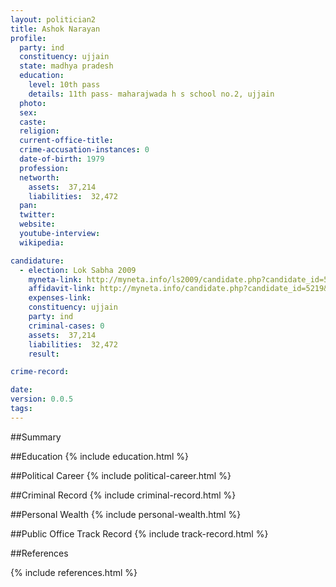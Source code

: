 ```yaml
---
layout: politician2
title: Ashok Narayan
profile: 
  party: ind
  constituency: ujjain
  state: madhya pradesh
  education: 
    level: 10th pass
    details: 11th pass- maharajwada h s school no.2, ujjain
  photo: 
  sex: 
  caste: 
  religion: 
  current-office-title: 
  crime-accusation-instances: 0
  date-of-birth: 1979
  profession: 
  networth: 
    assets:  37,214
    liabilities:  32,472
  pan: 
  twitter: 
  website: 
  youtube-interview: 
  wikipedia: 

candidature: 
  - election: Lok Sabha 2009
    myneta-link: http://myneta.info/ls2009/candidate.php?candidate_id=5219
    affidavit-link: http://myneta.info/candidate.php?candidate_id=5219&scan=original
    expenses-link: 
    constituency: ujjain 
    party: ind
    criminal-cases: 0
    assets:  37,214
    liabilities:  32,472
    result:  

crime-record: 

date: 
version: 0.0.5
tags: 
---
```

##Summary


##Education
{% include education.html %}


##Political Career
{% include political-career.html %}


##Criminal Record
{% include criminal-record.html %}


##Personal Wealth
{% include personal-wealth.html %}


##Public Office Track Record
{% include track-record.html %}


##References


{% include references.html %}